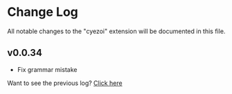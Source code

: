 # Change Log

All notable changes to the "cyezoi" extension will be documented in this file.

## v0.0.34

- Fix grammar mistake

Want to see the previous log? [Click here](https://github.com/CYEZOI/cyezoi-helper/commits/main/CHANGELOG.md)
